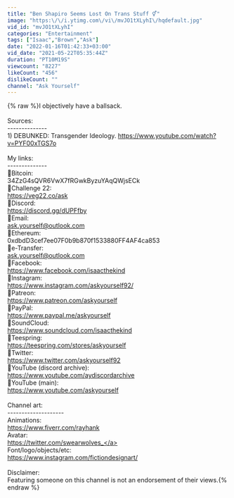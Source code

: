 ```yaml
---
title: "Ben Shapiro Seems Lost On Trans Stuff ⚥"
image: "https:\/\/i.ytimg.com\/vi\/mvJO1tXLyhI\/hqdefault.jpg"
vid_id: "mvJO1tXLyhI"
categories: "Entertainment"
tags: ["Isaac","Brown","Ask"]
date: "2022-01-16T01:42:33+03:00"
vid_date: "2021-05-22T05:35:44Z"
duration: "PT10M19S"
viewcount: "8227"
likeCount: "456"
dislikeCount: ""
channel: "Ask Yourself"
---
```

{% raw %}I objectively have a ballsack.<br /><br />Sources:<br />--------------<br />1) DEBUNKED: Transgender Ideology. <a rel="nofollow" target="blank" href="https://www.youtube.com/watch?v=PYF00xTGS7o">https://www.youtube.com/watch?v=PYF00xTGS7o</a><br /><br />My links:<br />--------------<br />🍉Bitcoin:<br />34ZzG4sQVR6VwX7fRGwkByzuYAqQWjsECk<br />🧄Challenge 22:<br /><a rel="nofollow" target="blank" href="https://veg22.co/ask">https://veg22.co/ask</a><br />🍎Discord:<br /><a rel="nofollow" target="blank" href="https://discord.gg/dUPFfby">https://discord.gg/dUPFfby</a><br />🍈Email:<br />ask.yourself@outlook.com<br />🍋Ethereum:<br />0xdbdD3cef7ee07F0b9b870f1533880FF4AF4ca853<br />🍐e-Transfer:<br />ask.yourself@outlook.com<br />🥕Facebook:<br /><a rel="nofollow" target="blank" href="https://www.facebook.com/isaacthekind">https://www.facebook.com/isaacthekind</a><br />🍓Instagram:<br /> <a rel="nofollow" target="blank" href="https://www.instagram.com/askyourself92/">https://www.instagram.com/askyourself92/</a><br />🍒Patreon:<br /> <a rel="nofollow" target="blank" href="https://www.patreon.com/askyourself">https://www.patreon.com/askyourself</a><br />🍄PayPal:<br /><a rel="nofollow" target="blank" href="https://www.paypal.me/askyourself">https://www.paypal.me/askyourself</a><br />🍇SoundCloud:<br /> <a rel="nofollow" target="blank" href="https://www.soundcloud.com/isaacthekind">https://www.soundcloud.com/isaacthekind</a><br />🥝Teespring:<br /> <a rel="nofollow" target="blank" href="https://teespring.com/stores/askyourself">https://teespring.com/stores/askyourself</a><br />🥑Twitter:<br /> <a rel="nofollow" target="blank" href="https://www.twitter.com/askyourself92">https://www.twitter.com/askyourself92</a><br />🍊YouTube (discord archive):<br /> <a rel="nofollow" target="blank" href="https://www.youtube.com/aydiscordarchive">https://www.youtube.com/aydiscordarchive</a><br />🍍YouTube (main):<br /><a rel="nofollow" target="blank" href="https://www.youtube.com/askyourself">https://www.youtube.com/askyourself</a><br /><br />Channel art:<br />--------------------<br />Animations:<br /><a rel="nofollow" target="blank" href="https://www.fiverr.com/rayhank">https://www.fiverr.com/rayhank</a><br />Avatar:<br /><a rel="nofollow" target="blank" href="https://twitter.com/swearwolves_">https://twitter.com/swearwolves_</a><br />Font/logo/objects/etc:<br /><a rel="nofollow" target="blank" href="https://www.instagram.com/fictiondesignart/">https://www.instagram.com/fictiondesignart/</a><br /><br />Disclaimer:<br />Featuring someone on this channel is not an endorsement of their views.{% endraw %}
